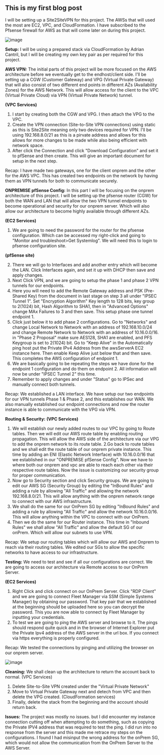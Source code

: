 ## This is my first blog post
I will be setting up a Site2SiteVPN for this project.
The AWSs that will used the most are EC2, VPC, and CloudFormation.
I have subscribed to the Pfsense firewall for AWS as that will come later on during this project.

![image](https://github.com/bfr767/bfr767.github.io/assets/143942461/b1db59fb-078e-49fa-8343-0effeac07ccc)


**Setup:** I will be using a prepared stack via CloudFormation by Adrian Cantril, but I will be creating my own key pair as per required for this project.

**AWS VPN:** The initial parts of this project will be more focused on the AWS architecture before we eventually get to the endhost/client side. I'll be setting up a CGW (Customer Gateway) and VPG (Virtual Private Gateway) that will also consist of two different end points in different AZs (Availability Zones) for the AWS Network. This will allow access for the client to the VPC (Virtual Private Cloud) via VPN (Virtual Private Network) tunnel.

**(VPC Services)**
1. I start by creating both the CGW and VPG. I then attach the VPG to the VPC.
2. Create the VPN connection (Site-to-Site VPN connections) using static as this is Site2Site meaning only two devices required for VPN. I'll be using 192.168.8.0/21 as this is a pirvate address and allows for this allows for more changes to be made while also being efficient with network space.
3. After click the Connection and click "Download Configuration" and set it to pfSense and then create. This will give an important document for setup in the next step.

Recap: I have made two gateways, one for the client onprem and the other for the AWS VPC. This has created two endpoints on the network by having them as VPN tunnels for both to communicate securely.

**ONPREMISE pfSense Config:** In this part I will be focusing on the onprem architecture of this project. I will be setting up the pfsense router (CGW) for both the WAN and LAN that will allow the two VPN tunnel endpoints to become operational and security for our onprem server. Which will also allow our architecture to become highly available through different AZs.

**(EC2 Services)**
1. We are going to need the password for the router for the pfsense configuration. Which can be accessed my right-click and going to "Monitor and troubleshoot>Get Systemlog". We will need this to login to pfsense configuration site.

**(pfSense site)**

2. There we will go to Interfaces and add another entry which will become the LAN. Click Interfaces again, and set it up with DHCP then save and apply changes.
3. Next Click VPN, and we are going to setup the phase 1 and phase 2 VPN tunnels for our endpoints.
4. Here you will need to add the Remote Gateway address and PSK (Pre-Shared Key) from the document in last stage on step 3 all under "IPSEC Tunnel 1". Set "Encryption Algorithm" Key length to 128 bits, key group to 2(1024) bit, Hash Algorithm to SHA1, then in "Advanced Options" change MAx Failures to 3 and then save. This setup phase one tunnel endpoint 1.
5. Click just below it to add phase 2 configurations. Go to "Networks" and change Local Network to Network with an address of 192.168.10.0/24 and change Remote Network to Network with an address of 10.16.0.0/16. in "Phase 2 Proposal" make sure AES128, SHA1 are enabled, and PFS Keygroup is set to 2(1024) bit. Go to "Keep Alive" in the Automatically ping host put the Private IPv4 Address from the awsServerA EC2 instance here. Then enable Keep Alive just below that and then save. This completes the AWS configuration of endpoint 1.
6. We are basically going to be repeating the steps we have done for the endpoint 1 configuration and do them on endpoint 2. All information will now be under "IPSEC Tunnel 2" this time.
7. Remember to apply changes and under "Status" go to IPSec and manually connect both tunnels.

Recap: We established a LAN interface. We have setup our two endpoints for our VPN tunnels Phase 1 & Phase 2, and this establishes our WAN. We also manually established our endpoint connections and now the router instance is able to communicate with the VPG via VPN.

**Routing & Security:** 
**(VPC Services)**
1. We will establish our newly added routes to our VPC by going to Route tables. Then we will edit our AWS route table by enabling routing propagation. This will allow the AWS side of the architecture via our VPG to add the onprem network to its route table.
2.Go back to route tables and we shall edit the route table of our onprem private instance. This time by adding an ENI (Elastic Network Interface) with 10.16.0.0/16 that we established in our "ONPREMISE pfSense Config". Now we have to where both our onprem and vpc are able to reach each other via their respective route tables. Now the issue is customizing our security group for proper communication.
3. Now go to Security section and click Security groups. We are going to edit our AWS SG (Security Group) by editing the "InBound Rules" and adding a rule by allowing "All Traffic" and allowing the network 192.168.8.0/21. This will allow anything with the onprem network range to connect with our AWS infrastructure.
4. We shall do the same for our OnPrem SG by editing "InBound Rules" and adding a rule by allowing "All Traffic" and allow the network 10.16.0.0/16. This will allow anything within the VPC to connect with our OnPrem.
5. Then we do the same for our Router instance. This time in "Inbound Rules" we shall allow "All Traffic" and allow the default SG of our onPrem. Which will allow our subnets to use VPN.

Recap: We setup our routing tables which will allow our AWS and Onprem to reach via their routing tables. We edited our SGs to allow the specific networks to have access to our infrastructure.

**Testing:** We need to test and see if all our configurations are correct. We are going to access our architecture via Remote access to our OnPrem Server.

**(EC2 Services)**
1. Right Click and click connect on our OnPrem Server. Click "RDP Client" and we are going to connect Fleet Manager via SSM (Simple Systems Manager) by obtaining our password. That key pair that we established at the beginning should be uploaded here so you can decrypt the password. This you are now able to connect by Fleet Manager by inputting your credentials.
2. To test we are going to ping the AWS server and browse to it. The pings should respond quite quick and in the browser of Internet Explorer put the Private Ipv4 address of the AWS server in the url box. If you connect via https everything is properly configured.

Recap: We tested the connections by pinging and utilizing the browser on our onprem server.

![image](https://github.com/bfr767/bfr767.github.io/assets/143942461/87ea4d5d-6ece-4bbc-b8a4-e251beae40fc)


**Cleaning:** We shall clean up the architecture to return the account back to normal.
(VPC Services)
1. Delete Site-to-Site VPN created under the "Virtual Private Network"
2. Move to Virtual Private Gateway next and detech from VPC and then delete the VPG created.
(CloudFormation services)
3. Finally, delete the stack from the beginning and the account should return back.

**Issues:** The project was mostly no issues. but I did encounter my instance connection cutting off when attempting to do something, such as copying the Private IPV4 address that was required to test the ping. I did run into no response from the server and this made me retrace my steps on the configurations. I found I had misinput the wrong address for the onPrem SG, which would not allow the communication from the OnPrem Server to the AWS Server.
